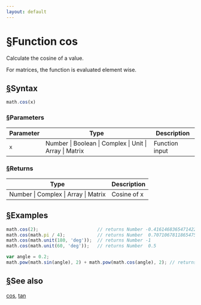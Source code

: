 ```yaml
---
layout: default
---
```


<h1 id="function-cos"><a href="#function-cos">&sect;</a>Function cos</h1>

Calculate the cosine of a value.

For matrices, the function is evaluated element wise.


<h2 id="syntax"><a href="#syntax">&sect;</a>Syntax</h2>

```js
math.cos(x)
```

<h3 id="parameters"><a href="#parameters">&sect;</a>Parameters</h3>

Parameter | Type | Description
--------- | ---- | -----------
`x` | Number &#124; Boolean &#124; Complex &#124; Unit &#124; Array &#124; Matrix | Function input

<h3 id="returns"><a href="#returns">&sect;</a>Returns</h3>

Type | Description
---- | -----------
Number &#124; Complex &#124; Array &#124; Matrix | Cosine of x


<h2 id="examples"><a href="#examples">&sect;</a>Examples</h2>

```js
math.cos(2);                      // returns Number -0.4161468365471422
math.cos(math.pi / 4);            // returns Number  0.7071067811865475
math.cos(math.unit(180, 'deg'));  // returns Number -1
math.cos(math.unit(60, 'deg'));   // returns Number  0.5

var angle = 0.2;
math.pow(math.sin(angle), 2) + math.pow(math.cos(angle), 2); // returns Number ~1
```


<h2 id="see-also"><a href="#see-also">&sect;</a>See also</h2>

[cos](cos.html),
[tan](tan.html)


<!-- Note: This file is automatically generated from source code comments. Changes made in this file will be overridden. -->
